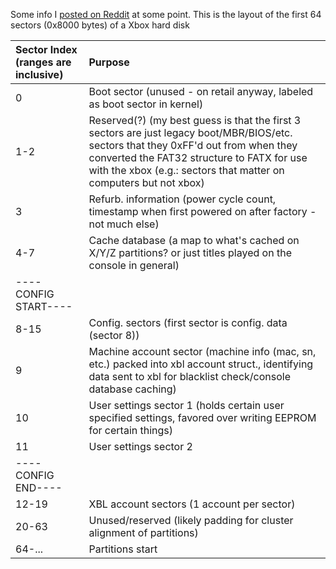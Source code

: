 Some info I [posted on Reddit](https://web.archive.org/web/20200828041258/https://old.reddit.com/r/originalxbox/comments/hugrqi/hard_drive_config_area/) at some point. This is the layout of the first 64 sectors (0x8000 bytes) of a Xbox hard disk

|Sector Index (ranges are inclusive)|Purpose|
|:-|:-|
|0|Boot sector (unused - on retail anyway, labeled as boot sector in kernel)|
|1-2|Reserved(?) (my best guess is that the first 3 sectors are just legacy boot/MBR/BIOS/etc.  sectors that they 0xFF'd out from when they converted the FAT32 structure to FATX for use with the xbox (e.g.: sectors that matter on computers but not xbox)|
|3|Refurb. information (power cycle count, timestamp when first powered on after factory - not much else)|
|4-7|Cache database (a map to what's cached on X/Y/Z partitions? or just titles played on the console in general)|
|\----CONFIG START----||
|8-15|Config. sectors (first sector is config. data (sector 8))|
|9|Machine account sector (machine info (mac, sn, etc.) packed into xbl account struct., identifying data sent to xbl for blacklist check/console database caching)|
|10|User settings sector 1 (holds certain user specified settings, favored over writing EEPROM for certain things)|
|11|User settings sector 2|
|\----CONFIG END----||
|12-19|XBL account sectors (1 account per sector)|
|20-63|Unused/reserved (likely padding for cluster alignment of partitions)|
|64-...|Partitions start|
